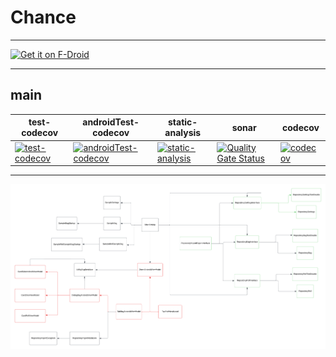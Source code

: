 # Chance

--- 

[<img src="https://fdroid.gitlab.io/artwork/badge/get-it-on.png" height="75" alt="Get it on F-Droid">](https://f-droid.org/en/packages/com.github.jameshnsears.chance/)

--- 

## main

| test-codecov                                                                                                                                                                      | androidTest-codecov                                                                                                                                                                                    | static-analysis                                                                                                                                                                            | sonar                                                                                                                                                                                                   | codecov                                                                                                                             |
|-----------------------------------------------------------------------------------------------------------------------------------------------------------------------------------|--------------------------------------------------------------------------------------------------------------------------------------------------------------------------------------------------------|--------------------------------------------------------------------------------------------------------------------------------------------------------------------------------------------|---------------------------------------------------------------------------------------------------------------------------------------------------------------------------------------------------------|-------------------------------------------------------------------------------------------------------------------------------------|
| [![test-codecov](https://github.com/jameshnsears/Chance/actions/workflows/test-codecov.yml/badge.svg)](https://github.com/jameshnsears/Chance/actions/workflows/test-codecov.yml) | [![androidTest-codecov](https://github.com/jameshnsears/Chance/actions/workflows/androidTest-codecov.yml/badge.svg)](https://github.com/jameshnsears/Chance/actions/workflows/androidTest-codecov.yml) | [![static-analysis](https://github.com/jameshnsears/Chance/actions/workflows/static-analysis.yml/badge.svg)](https://github.com/jameshnsears/Chance/actions/workflows/static-analysis.yml) | [![Quality Gate Status](https://sonarcloud.io/api/project_badges/measure?project=jameshnsears-github_chance&metric=alert_status)](https://sonarcloud.io/summary/new_code?id=jameshnsears-github_chance) | [![codecov](https://codecov.io/gh/jameshnsears/Chance/graph/badge.svg?token=6S238TK3QV)](https://codecov.io/gh/jameshnsears/Chance) |

---

![Class Diagram](https://raw.githubusercontent.com/jameshnsears/Chance/main/docs/uml/class-diagram.png)
